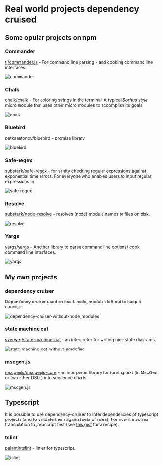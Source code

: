 # Real world projects dependency cruised

## Some opular projects on npm

### Commander
[tj/commander.js](https://github.com/tj/commander.js) - For command line parsing - and cooking command line interfaces.

![commander](real-world-samples/commander.png)

### Chalk
[chalk/chalk](https://github.com/chalk/chalk) -
For coloring strings in the terminal. A typical _Sorhus style_ micro module that uses other micro modules to accomplish its goals.

![chalk](real-world-samples/chalk.png)

### Bluebird
[petkaantonov/bluebird](https://github.com/petkaantonov/bluebird) - promise library

![bluebird](real-world-samples/bluebird.png)

### Safe-regex
[substack/safe-regex](https://github.com/substack/safe-regex) - for sanity checking regular expressions against exponential time errors. For everyone who enables users to input regular expressions in.

![safe-regex](real-world-samples/safe-regex.png)

### Resolve
[substack/node-resolve](https://github.com/substack/node-resolve) - resolves (node) module names to files on disk.

![resolve](real-world-samples/resolve.png)

### Yargs
[yargs/yargs](https://github.com/yargs/yargs) - Another library to parse command line options/ cook command line interfaces.

![yargs](real-world-samples/yargs.png)


## My own projects
### dependency cruiser
Dependency cruiser used on itself. node_modules left out to keep it concise.

![dependency-cruiser-without-node_modules](real-world-samples/dependency-cruiser-without-node_modules.png)

### state machine cat
[sverweij/state-machine-cat](https://github.com/sverweij/state-machine-cat) - an interpreter for writing nice state diagrams.

![state-machine-cat-without-amdefine](real-world-samples/state-machine-cat-without-amdefine.png)

### mscgen.js
[mscgenjs/mscgenjs-core](https://github.com/mscgenjs/mscgenjs-core) - an interpreter library for turning text (in MscGen or two other DSLs) into sequence charts.

![mscgen.js](real-world-samples/mscgenjs-core-without-lodash-amdefine.png)


## Typescript
It is possible to use dependency-cruiser to infer dependencies of typescript
projects (and to validate them against sets of rules). For now it involves transpilation to javascript first (see [this gist](https://gist.github.com/sverweij/069a34c787982a7fea82d03d20a991f1) for a recipe).

### tslint
[palantir/tslint](https://github.com/palantir/tslint) - linter for typescript.

![tslint](real-world-samples/tslint-without-node_modules.png)
